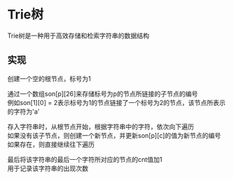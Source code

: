 # Trie树

Trie树是一种用于高效存储和检索字符串的数据结构  

## 实现

创建一个空的根节点，标号为1  

通过一个数组son\[p]\[26]来存储标号为p的节点所链接的子节点的编号  
例如son\[1]\[0] = 2表示标号为1的节点链接了一个标号为2的节点，该节点所表示的字符为'a'  

存入字符串时，从根节点开始，根据字符串中的字符，依次向下遍历  
如果没有该子节点，则创建一个新节点，并更新son\[p]\[c]的值为新节点的编号  
如果存在，则直接继续往下遍历  

最后将该字符串的最后一个字符所对应的节点的cnt值加1  
用于记录该字符串的出现次数  
